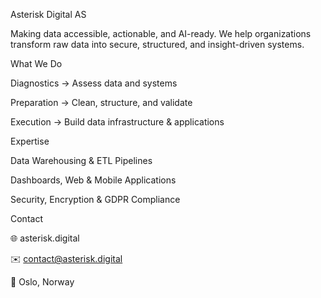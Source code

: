 Asterisk Digital AS

Making data accessible, actionable, and AI-ready.
We help organizations transform raw data into secure, structured, and insight-driven systems.

What We Do

Diagnostics → Assess data and systems

Preparation → Clean, structure, and validate

Execution → Build data infrastructure & applications

Expertise

Data Warehousing & ETL Pipelines

Dashboards, Web & Mobile Applications

Security, Encryption & GDPR Compliance

Contact

🌐 asterisk.digital

✉️ contact@asterisk.digital

📍 Oslo, Norway
